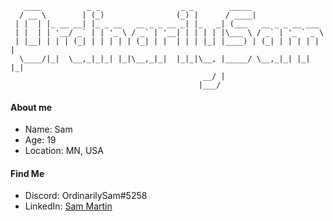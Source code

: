 ```
   ____          _ _                  _ _        _____                 
  / __ \        | (_)                (_) |      / ____|                
 | |  | |_ __ __| |_ _ __   __ _ _ __ _| |_   _| (___   __ _ _ __ ___  
 | |  | | '__/ _` | | '_ \ / _` | '__| | | | | |\___ \ / _` | '_ ` _ \ 
 | |__| | | | (_| | | | | | (_| | |  | | | |_| |____) | (_| | | | | | |
  \____/|_|  \__,_|_|_| |_|\__,_|_|  |_|_|\__, |_____/ \__,_|_| |_| |_|
                                           __/ |                       
                                          |___/                        
```
#### About me
- Name: Sam
- Age: 19
- Location: MN, USA
#### Find Me
- Discord: OrdinarilySam#5258
- LinkedIn: [Sam Martin](https://www.linkedin.com/in/samuel-martin-17546423a/)
